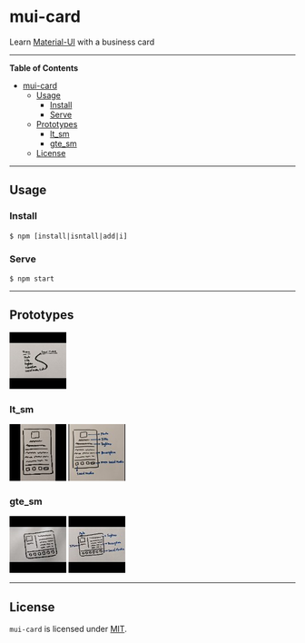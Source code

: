 # mui-card

Learn [Material-UI](https://material-ui.com) with a business card

---

<!-- markdown-toc start - Don't edit this section. Run M-x markdown-toc-refresh-toc -->

**Table of Contents**

- [mui-card](#mui-card)
  - [Usage](#usage)
    - [Install](#install)
    - [Serve](#serve)
  - [Prototypes](#prototypes)
    - [lt_sm](#lt_sm)
    - [gte_sm](#gte_sm)
  - [License](#license)

<!-- markdown-toc end -->

---

## Usage

### Install

```shell
$ npm [install|isntall|add|i]
```

### Serve

```shell
$ npm start
```

---

## Prototypes

[![](./.prototypes/thumbnails/breadboard.jpg)](./.prototypes/images/breadboard.jpg "Breadboard")

### lt_sm

[![](./.prototypes/thumbnails/lt_sm/sketch.jpg)](./.prototypes/images/lt_sm/sketch.jpg "Sketch")
[![](./.prototypes/thumbnails/lt_sm/elements.jpg)](./.prototypes/images/lt_sm/elements.jpg "Elements")

### gte_sm

[![](./.prototypes/thumbnails/gte_sm/sketch.jpg)](./.prototypes/images/gte_sm/sketch.jpg "Sketch")
[![](./.prototypes/thumbnails/gte_sm/elements.jpg)](./.prototypes/images/gte_sm/elements.jpg "Elements")

---

## License

`mui-card` is licensed under [MIT](./LICENSE).
